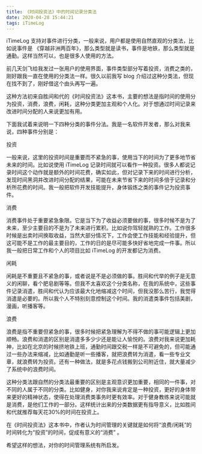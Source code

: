 ```yaml
---
title: 《时间投资法》中的时间记录分类法
date: 2020-04-28 15:44:21
tags: iTimeLog
---
```

iTimeLog 支持对事件进行分类，一般来说，用户都是使用自然直观的分类法，比如说事件是 《穿越非洲两百年》，那么类型就是读书，事件是地铁，那么类型就是通勤。这样当然可以，也是很多人使用的方法。

前几天剑飞给我发过一张用户的使用界面，事件类型部分写着投资，消费之类的，刚好跟我一直在使用的分类法一样。很久以前我写 blog 介绍过这种分类法，但现在找不到了，刚好借这个由头再写一遍。

这种方法初来自胜间和代的《时间投资法》这本书，主要的想法是指时间的使用分为投资，消费，浪费，闲耗，这种分类更加主观和个人化。对于想通过时间记录来改进时间分配的人来说更加有用。

下面我试着来说明一下四种分类的事件分法。我是一名软件开发者，那么对我来说，四种事件分别是：

投资

一般来说，这里的投资时间是重要而不紧急的事，使用当下的时间为了更多地节省未来的时间。比如说使用 iTimeLog 记录时间就可以看作一种投资。很多人都说记录时间这个动作就是额外的时间花费，确实如此，但对记录下来的时间进行分析，发现时间黑洞并改进时间分配的结果，可能在未来节省下来的时间多倍于记录和分析所花费的时间。我一般把软件开发技能提升，身体锻炼之类的事件记为投资事件。

消费

消费事件处于重要紧急象限。它是当下为了收益必须要做的事，很多时候不是为了未来，至少主要目的不是为了未来进行累积。比如说你驾轻就熟的工作。工作很多时候是出卖时间换取收益，当然大部分情况下，工作会使工作技能和经验提升，但这可能不是工作的最主要目的，工作的日的是尽可能多快好省地完成一件事。所以我一般把日常工作和个人的项目比如 iTimeLog 的开发都记为消费。

闲耗

闲耗是不重要且不紧急的事，或者说是不是必须做的事。胜间和代举的例子是无意义的闲聊，看个肥皂剧等等。但我不太喜欢这个分类名称，在我的系统中，这些事件记录消遣，胜间和代认为应该最大化地缩减这个时间，但我没那么苦行，我觉得消遣是必要的。所以我个人不特别刻意控制这个时间。我的消遣类事件包括美剧，漫画，听播客等。

浪费

浪费是指不重要但紧急的事，很多时候把紧急理解为不得不做的事可能逻辑上更加顺畅。浪费和消遣的区别是消遣多多少少还是能让人愉悦的。浪费对我来说更加耗神，比如在北京的时候挤地铁上班，通勤时间跟交税一样是不可避免的，但可能通过一些办法来缩减，比如通勤是听一些播客，就把浪费转为消遣，看一些专业文章，就浪费转为投资。还有一种做法，就是多花点钱搬到公司附近住，就大量减少了系统中的浪费时间。

这种分类法跟自然的分类法最重要的区别是主观意识更加重要，相同的一件事，对不同的人属于不同的分类。比如健身，对你我来说肯定是一种投资，更好的身体带来更好的精神状态，使得在处理消费类事务时更有效率。对于健身教练来说可能就是消费，是他们工作的一部分。这样统计出来的分类数据更有指导意义，比如胜间和代就推荐每天花30%的时间在投资上。

在《时间投资法》这本书中，作者认为时间管理的关键就是如何将“浪费/闲耗”的时间转化为“投资”的时间，促成有意义的“消费” 。

希望这样的想法，对你的时间管理系统有所启发。